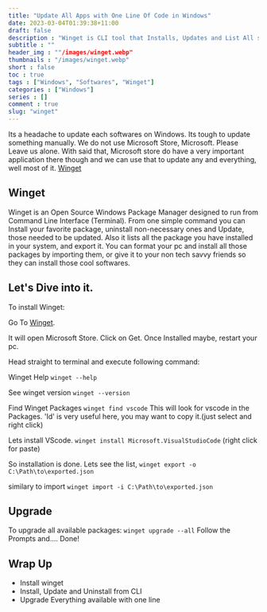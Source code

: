 ```yaml
---
title: "Update All Apps with One Line Of Code in Windows"
date: 2023-03-04T01:39:38+11:00
draft: false
description : "Winget is CLI tool that Installs, Updates and List All softwares on your windows machine, similar to apt-get, brew, pacman, nix, etc"
subtitle : ""
header_img : ""/images/winget.webp"
thumbnails : "/images/winget.webp"
short : false
toc : true
tags : ["Windows", "Softwares", "Winget"]
categories : ["Windows"]
series : []
comment : true
slug: "winget"
---
```

 

Its a headache to update each softwares on Windows. Its tough to update something manually.
We do not use Microsoft Store, Microsoft. Please Leave us alone. With said that, Microsoft
store do have a very important application there though and we can use that to update any
and everything, well most of it.
[Winget](https://apps.microsoft.com/store/detail/app-installer/9NBLGGH4NNS1)

## Winget

Winget is an Open Source Windows Package Manager designed to run from Command Line Interface (Terminal). From one simple command you can Install your favorite package, uninstall non-necessary ones and Update, those needed to be updated. Also it lists all the package you have installed in your system, and export it. You can format your pc and install all those packages by importing them, or give it to your non tech savvy friends so they can install those cool softwares.

## Let's Dive into it.

To install Winget:

Go To [Winget](https://apps.microsoft.com/store/detail/app-installer/9NBLGGH4NNS1).

It will open Microsoft Store. Click on Get.
Once Installed maybe, restart your pc.

Head straight to terminal and execute following command:

Winget Help
`winget --help`

See winget version
`winget --version`

Find Winget Packages
`winget find vscode`
This will look for vscode in the Packages.
'Id' is very useful here, you may want to copy it.(just select and right click)

Lets install VScode.
`winget install Microsoft.VisualStudioCode` (right click for paste)

So installation is done. Lets see the list,
`winget export -o C:\Path\to\exported.json`

similary to import
`winget import -i C:\Path\to\exported.json`

## Upgrade

To upgrade all available packages:
`winget upgrade --all`
Follow the Prompts and....
Done!

## Wrap Up

- Install winget
- Install, Update and Uninstall from CLI
- Upgrade Everything available with one line
